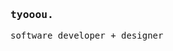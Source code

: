 <samp>
  <h3>tyooou.</h3>
  software developer + designer
  <br/><br/>
  <!--START_SECTION:waka-->
  <!--END_SECTION:waka-->
</samp>
